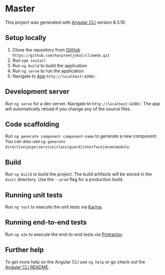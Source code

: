 # Master

This project was generated with [Angular CLI](https://github.com/angular/angular-cli) version 8.3.19.

## Setup locally

1. Clone the repository from [GitHub](https://github.com/harpreetjohal/climedo.git) `https://github.com/harpreetjohal/climedo.git`
1. Run `npm install`
1. Run `ng build` to build the application
1. Run `ng serve` to run the application
1. Navigate to [App](http://localhost:4200/) `http://localhost:4200/`.


## Development server

Run `ng serve` for a dev server. Navigate to `http://localhost:4200/`. The app will automatically reload if you change any of the source files.

## Code scaffolding

Run `ng generate component component-name` to generate a new component. You can also use `ng generate directive|pipe|service|class|guard|interface|enum|module`.

## Build

Run `ng build` to build the project. The build artifacts will be stored in the `dist/` directory. Use the `--prod` flag for a production build.

## Running unit tests

Run `ng test` to execute the unit tests via [Karma](https://karma-runner.github.io).

## Running end-to-end tests

Run `ng e2e` to execute the end-to-end tests via [Protractor](http://www.protractortest.org/).

## Further help

To get more help on the Angular CLI use `ng help` or go check out the [Angular CLI README](https://github.com/angular/angular-cli/blob/master/README.md).
